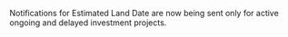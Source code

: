 Notifications for Estimated Land Date are now being sent only for active ongoing and delayed investment projects.
